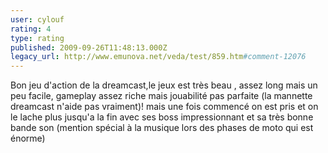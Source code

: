 ```yaml
---
user: cylouf
rating: 4
type: rating
published: 2009-09-26T11:48:13.000Z
legacy_url: http://www.emunova.net/veda/test/859.htm#comment-12076
---
```

Bon jeu d'action de la dreamcast,le jeux est très beau , assez long mais un peu facile, gameplay assez riche mais jouabilité pas parfaite (la mannette dreamcast n'aide pas vraiment)!
mais une fois commencé on est pris et on le lache plus jusqu'a la fin avec ses boss impressionnant et sa très bonne bande son (mention spécial à la musique lors des phases de moto qui est énorme)